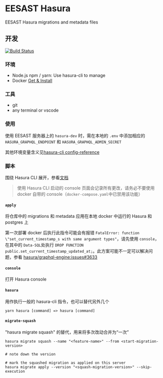 # EESAST Hasura

EESAST Hasura migrations and metadata files

## 开发

[![Build Status](https://travis-ci.com/eesast/hasura.svg?branch=master)](https://travis-ci.com/eesast/hasura)

### 环境

- Node.js npm / yarn: Use hasura-cli to manage
- Docker [Get & Install](https://docs.docker.com/get-docker/)

### 工具

- git
- any terminal or vscode

### 使用

使用 EESAST 服务器上的 `hasura-dev` 时，需在本地的 `.env` 中添加相应的 `HASURA_GRAPHQL_ENDPOINT` 和 `HASURA_GRAPHQL_ADMIN_SECRET`

其他环境变量含义见[hasura-cli config-reference](https://hasura.io/docs/1.0/graphql/core/hasura-cli/config-reference.html)

### 脚本

围绕 Hasura CLI 展开，参看[文档](https://hasura.io/docs/1.0/graphql/core/hasura-cli/index.html)

> 使用 Hasura CLI 启动的 console 页面会记录所有更改，请务必不要使用 docker 自带的 console（`docker-compose.yaml`中已禁用该功能）

#### `apply`

将仓库中的 migrations 和 metadata 应用在本地 docker 中运行的 Hasura 和 postgres 上

第一次部署 docker 后执行此指令可能会有报错 `FatalError: function \"set_current_timestamp_s with same argument types"`，请先使用 `console`，在其中的 `Data-SQL`处执行 `DROP FUNCTION public.set_current_timestamp_updated_at;`。此方案可能不一定可以解决问题，参看 [hasura/graphql-engine:issues#3633](https://github.com/hasura/graphql-engine/issues/3633)

#### `console`

打开 Hasura console

#### `hasura`

用作执行一般的 hasura-cli 指令，也可以替代另外几个

```
yarn hasura [command] => hasura [command]
```

#### `migrate-squash`

"hasura migrate squash" 的替代，用来将多次改动合并为“一次”

```
hasura migrate squash --name "<feature-name>" --from <start-migration-version>

# note down the version

# mark the squashed migration as applied on this server
hasura migrate apply --version "<squash-migration-version>" --skip-execution
```
